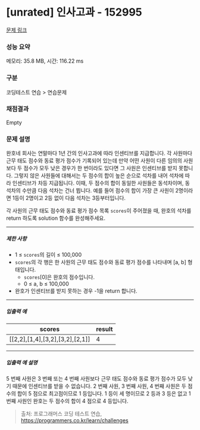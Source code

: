 # [unrated] 인사고과 - 152995 

[문제 링크](https://school.programmers.co.kr/learn/courses/30/lessons/152995) 

### 성능 요약

메모리: 35.8 MB, 시간: 116.22 ms

### 구분

코딩테스트 연습 > 연습문제

### 채점결과

Empty

### 문제 설명

<p>완호네 회사는 연말마다 1년 간의 인사고과에 따라 인센티브를 지급합니다. 각 사원마다 근무 태도 점수와 동료 평가 점수가 기록되어 있는데 만약 어떤 사원이 다른 임의의 사원보다 두 점수가 모두 낮은 경우가 한 번이라도 있다면 그 사원은 인센티브를 받지 못합니다. 그렇지 않은 사원들에 대해서는 두 점수의 합이 높은 순으로 석차를 내어 석차에 따라 인센티브가 차등 지급됩니다. 이때, 두 점수의 합이 동일한 사원들은 동석차이며, 동석차의 수만큼 다음 석차는 건너 뜁니다. 예를 들어 점수의 합이 가장 큰 사원이 2명이라면 1등이 2명이고 2등 없이 다음 석차는 3등부터입니다.</p>

<p>각 사원의 근무 태도 점수와 동료 평가 점수 목록 <code>scores</code>이 주어졌을 때, 완호의 석차를 return 하도록 solution 함수를 완성해주세요.</p>

<hr>

<h5>제한 사항</h5>

<ul>
<li>1 ≤ <code>scores</code>의 길이 ≤ 100,000</li>
<li><code>scores</code>의 각 행은 한 사원의 근무 태도 점수와 동료 평가 점수를 나타내며 [a, b] 형태입니다.

<ul>
<li><code>scores</code>[0]은 완호의 점수입니다.</li>
<li>0 ≤ a, b ≤ 100,000</li>
</ul></li>
<li>완호가 인센티브를 받지 못하는 경우 -1을 return 합니다.</li>
</ul>

<hr>

<h5>입출력 예</h5>
<table class="table">
        <thead><tr>
<th>scores</th>
<th>result</th>
</tr>
</thead>
        <tbody><tr>
<td>[[2,2],[1,4],[3,2],[3,2],[2,1]]</td>
<td>4</td>
</tr>
</tbody>
      </table>
<hr>

<h5>입출력 예 설명</h5>

<p>5 번째 사원은 3 번째 또는 4 번째 사원보다 근무 태도 점수와 동료 평가 점수가 모두 낮기 때문에 인센티브를 받을 수 없습니다. 2 번째 사원, 3 번째 사원, 4 번째 사원은 두 점수의 합이 5 점으로 최고점이므로 1 등입니다. 1 등이 세 명이므로 2 등과 3 등은 없고 1 번째 사원인 완호는 두 점수의 합이 4 점으로 4 등입니다.</p>


> 출처: 프로그래머스 코딩 테스트 연습, https://programmers.co.kr/learn/challenges